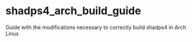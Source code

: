 # shadps4_arch_build_guide
Guide with the modifications necessary to correctly build shadps4 in Arch Linux
